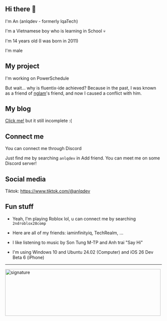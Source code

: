 ## Hi there 👋 
I'm An
(anlqdev - formerly lqaTech)

I'm a Vietnamese boy who is learning in School 💀

I'm 14 years old (I was born in 2011)

I'm male

## My project
I'm working on PowerSchedule

But wait... why is fluentix-ide achieved? Because in the past, I was known as a friend of [nglam](https://nglam.dev)'s friend, and now I caused a conflict with him.

## My blog
[Click me!](https://anlqdev.github.io) but it still incomplete :(

## Connect me

You can connect me through Discord

Just find me by searching `anlqdev` in Add friend.
You can meet me on some Discord server!

## Social media
Tiktok: https://www.tiktok.com/@anlqdev

## Fun stuff
- Yeah, I'm playing Roblox lol, u can connect me by searching `2ndroblox28comp`

- Here are all of my friends: iaminfinityiq, TechRealm, ...

- I like listening to music by Son Tung M-TP and Anh trai "Say Hi"

- I'm using Windows 10 and Ubuntu 24.02 (Computer) and iOS 26 Dev Beta 6 (iPhone)

-----------------------------------------------------------
<img width="500" height="150" alt="signature" src="https://github.com/user-attachments/assets/4667aaf8-5b3c-4471-88dc-0ee841b4e3d1" />


<!--
**anlqdev/anlqdev** is a ✨ _special_ ✨ repository because its `README.md` (this file) appears on your GitHub profile.

Here are some ideas to get you started:

- 🔭 I’m currently working on ...
- 🌱 I’m currently learning ...
- 👯 I’m looking to collaborate on ...
- 🤔 I’m looking for help with ...
- 💬 Ask me about ...
- 📫 How to reach me: ...
- 😄 Pronouns: ...
- ⚡ Fun fact: ...
-->
